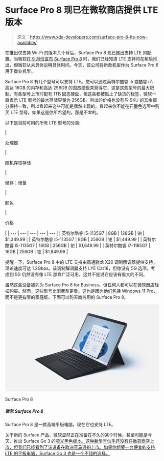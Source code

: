 # Surface Pro 8 现已在微软商店提供 LTE 版本

> 原文：<https://www.xda-developers.com/surface-pro-8-lte-now-available/>

在推出仅支持 Wi-Fi 的版本几个月后，Surface Pro 8 现已推出支持 LTE 的配置。当微软[在 9 月份宣布 Surface Pro 8](https://www.xda-developers.com/microsoft-surface-pro-8-bigger-display-120hz-thunderbolt/) 时，我们已经知道 LTE 支持将在稍后推出，但微软从未具体说明具体时间。今天，该公司将新款机型作为 Surface Pro 8 用于商业机型。

Surface Pro 8 有几个型号可以支持 LTE。您可以通过英特尔酷睿 i5 或酷睿 i7、高达 16GB 的内存和高达 256GB 的固态硬盘来获得它，这是这些型号的最大限制。有些型号上市时配有 1TB 固态硬盘，但这些都被贴上了缺货的标签，微软一直表示 LTE 型号的最大存储容量为 256GB。列出的价格也没有与 SKU 的其余部分保持一致，所以看起来这些可能是偶然出现的。看起来你不能在石墨色选项中购买 LTE 型号，如果这是你所希望的，那是不幸的。

以下是目前可用的所有 LTE 型号的分类:

| 

处理器

 | 

随机存取存储

 | 

储存；储备

 | 

颜色

 | 

价格

 |
| --- | --- | --- | --- | --- |
| 英特尔酷睿 i5-1135G7 | 8GB | 128GB | 铂 | $1,349.99 |
| 英特尔酷睿 i5-1135G7 | 8GB | 256GB | 铂 | $1,449.99 |
| 英特尔酷睿 i5-1135G7 | 16GB | 256GB | 铂 | $1,649.99 |
| 英特尔酷睿 i7-1185G7 | 16GB | 256GB | 铂 | $1,849.99 |

提醒一下，Surface Pro 8 中的 LTE 支持由高通骁龙 X20 调制解调器提供支持，理论速度可达 1.2Gbps。该调制解调器支持 LYE Cat18，但你没有 5G 选项。考虑到 5G 仍然没有像 LTE 那样广泛可用，这并不是说它应该有很大的不同。

虽然这些设备被列为 Surface Pro 8 for Business，但任何人都可以在微软商店轻松购买。然而，这些型号比消费型更贵。这也是因为他们包括 Windows 11 Pro，而不是更有限的家庭版。下面可以购买商务用的 Surface Pro 8。

 <picture>![The Surface Pro 8 is a thin and light tablet with enough power to handle photo editing and all kinds of day-to-day workloads. Plus, it has a fantastic display and a great camera.](img/57c68cceed88e1a65a1cfc5ca26c5744.png)</picture> 

Surface Pro 8

##### 微软 Surface Pro 8

Surface Pro 8 是一款高端平板电脑，现在它也支持 LTE。

关于新的 Surface 产品，微软显然正在准备在不久的某个时候，甚至可能是今天，推出 Surface Go 3 的[哑光黑色版本。这种新型号似乎还没有在微软商店上市，但我们已经看到了该设备在欧洲亚马逊的上市。如果你想要一台便宜的支持 LTE 的平板电脑，Surface Go 3 也是一个不错的选择。](https://www.xda-developers.com/surface-go-3-matte-black-leak/)
